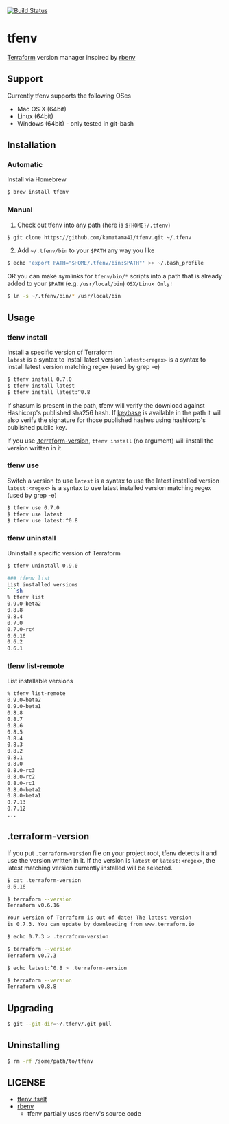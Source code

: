 [![Build Status](https://travis-ci.org/kamatama41/tfenv.svg?branch=master)](https://travis-ci.org/kamatama41/tfenv)

# tfenv
[Terraform](https://www.terraform.io/) version manager inspired by [rbenv](https://github.com/rbenv/rbenv)

## Support
Currently tfenv supports the following OSes
- Mac OS X (64bit)
- Linux (64bit)
- Windows (64bit) - only tested in git-bash

## Installation
### Automatic
Install via Homebrew

  ```sh
  $ brew install tfenv
  ```

### Manual
1. Check out tfenv into any path (here is `${HOME}/.tfenv`)

  ```sh
  $ git clone https://github.com/kamatama41/tfenv.git ~/.tfenv
  ```

2. Add `~/.tfenv/bin` to your `$PATH` any way you like

  ```sh
  $ echo 'export PATH="$HOME/.tfenv/bin:$PATH"' >> ~/.bash_profile
  ```

  OR you can make symlinks for `tfenv/bin/*` scripts into a path that is already added to your `$PATH` (e.g. `/usr/local/bin`) `OSX/Linux Only!`

  ```sh
  $ ln -s ~/.tfenv/bin/* /usr/local/bin
  ``` 

## Usage
### tfenv install
Install a specific version of Terraform  
`latest` is a syntax to install latest version
`latest:<regex>` is a syntax to install latest version matching regex (used by grep -e)
```sh
$ tfenv install 0.7.0
$ tfenv install latest
$ tfenv install latest:^0.8
```

If shasum is present in the path, tfenv will verify the download against Hashicorp's published sha256 hash. If [keybase](https://keybase.io/) is available in the path it will also verify the signature for those published hashes using hashicorp's published public key. 

If you use [.terraform-version](#terraform-version), `tfenv install` (no argument) will install the version written in it.

### tfenv use
Switch a version to use
`latest` is a syntax to use the latest installed version
`latest:<regex>` is a syntax to use latest installed version matching regex (used by grep -e)
```sh
$ tfenv use 0.7.0
$ tfenv use latest
$ tfenv use latest:^0.8
```

### tfenv uninstall
 Uninstall a specific version of Terraform
 ```sh
 $ tfenv uninstall 0.9.0

### tfenv list
List installed versions
```sh
% tfenv list
0.9.0-beta2
0.8.8
0.8.4
0.7.0
0.7.0-rc4
0.6.16
0.6.2
0.6.1
```

### tfenv list-remote
List installable versions
```sh
% tfenv list-remote
0.9.0-beta2
0.9.0-beta1
0.8.8
0.8.7
0.8.6
0.8.5
0.8.4
0.8.3
0.8.2
0.8.1
0.8.0
0.8.0-rc3
0.8.0-rc2
0.8.0-rc1
0.8.0-beta2
0.8.0-beta1
0.7.13
0.7.12
...
```

## .terraform-version
If you put `.terraform-version` file on your project root, tfenv detects it and use the version written in it. If the version is `latest` or `latest:<regex>`, the latest matching version currently installed will be selected.

```sh
$ cat .terraform-version
0.6.16

$ terraform --version
Terraform v0.6.16

Your version of Terraform is out of date! The latest version
is 0.7.3. You can update by downloading from www.terraform.io

$ echo 0.7.3 > .terraform-version

$ terraform --version
Terraform v0.7.3

$ echo latest:^0.8 > .terraform-version

$ terraform --version
Terraform v0.8.8
```

## Upgrading
```sh
$ git --git-dir=~/.tfenv/.git pull
```

## Uninstalling
```sh
$ rm -rf /some/path/to/tfenv
```

## LICENSE
- [tfenv itself](https://github.com/kamatama41/tfenv/blob/master/LICENSE)
- [rbenv](https://github.com/rbenv/rbenv/blob/master/LICENSE)
  - tfenv partially uses rbenv's source code

